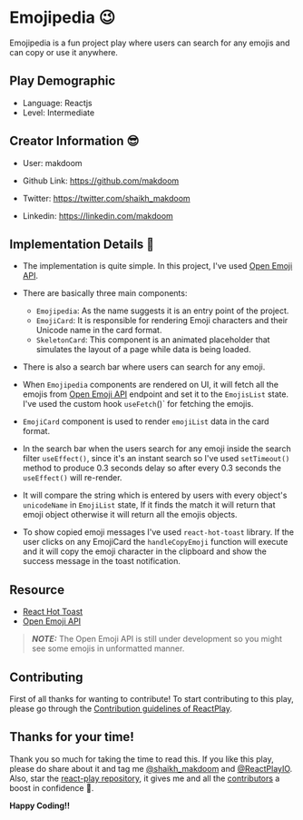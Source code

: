# Emojipedia 😉

Emojipedia is a fun project play where users can search for any emojis and can copy or use it anywhere.

## Play Demographic

- Language: Reactjs
- Level: Intermediate

## Creator Information 😎

- User: makdoom

- Github Link: https://github.com/makdoom

- Twitter: https://twitter.com/shaikh_makdoom

- Linkedin: https://linkedin.com/makdoom

## Implementation Details 🚀

- The implementation is quite simple. In this project, I've used [Open Emoji API](https://emoji-api.com/).

- There are basically three main components:

  - `Emojipedia`: As the name suggests it is an entry point of the project.
  - `EmojiCard`: It is responsible for rendering Emoji characters and their Unicode name in the card format.
  - `SkeletonCard`: This component is an animated placeholder that simulates the layout of a page while data is being loaded.

- There is also a search bar where users can search for any emoji.

- When `Emojipedia` components are rendered on UI, it will fetch all the emojis from [Open Emoji API](https://emoji-api.com/) endpoint and set it to the `EmojisList` state. I've used the custom hook `useFetch`()` for fetching the emojis.

- `EmojiCard` component is used to render `emojiList` data in the card format.

- In the search bar when the users search for any emoji inside the search filter `useEffect()`, since it's an instant search so I've used `setTimeout()` method to produce 0.3 seconds delay so after every 0.3 seconds the `useEffect()` will re-render.

- It will compare the string which is entered by users with every object's `unicodeName` in `EmojiList` state, If it finds the match it will return that emoji object otherwise it will return all the emojis objects.

- To show copied emoji messages I've used `react-hot-toast` library. If the user clicks on any EmojiCard the `handleCopyEmoji` function will execute and it will copy the emoji character in the clipboard and show the success message in the toast notification.

## Resource

- [React Hot Toast](https://react-hot-toast.com/)
- [Open Emoji API](https://emoji-api.com/)

> **_NOTE:_** The Open Emoji API is still under development so you might see some emojis in unformatted manner.

## Contributing

First of all thanks for wanting to contribute! To start contributing to this play, please go through the [Contribution guidelines of ReactPlay](https://github.com/reactplay/react-play/blob/main/CONTRIBUTING.md).

## Thanks for your time!

Thank you so much for taking the time to read this. If you like this play, please do share about it and tag me [@shaikh_makdoom](https://twitter.com/shaikh_makdoom) and [@ReactPlayIO](https://twitter.com/ReactPlayIO). Also, star the [react-play repository](https://github.com/reactplay/react-play), it gives me and all the [contributors](https://github.com/reactplay/react-play#contributors-) a boost in confidence 🤩.

**Happy Coding!!**
